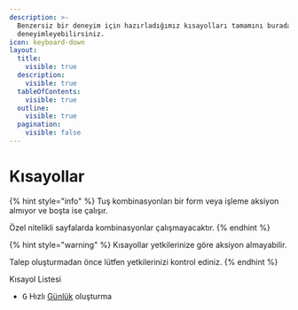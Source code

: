 ```yaml
---
description: >-
  Benzersiz bir deneyim için hazırladığımız kısayolları tamamını buradan
  deneyimleyebilirsiniz.
icon: keyboard-down
layout:
  title:
    visible: true
  description:
    visible: true
  tableOfContents:
    visible: true
  outline:
    visible: true
  pagination:
    visible: false
---
```


# Kısayollar

{% hint style="info" %}
Tuş kombinasyonları bir form veya işleme aksiyon almıyor ve boşta ise çalışır.

Özel nitelikli sayfalarda kombinasyonlar çalışmayacaktır.
{% endhint %}

{% hint style="warning" %}
Kısayollar yetkilerinize göre aksiyon almayabilir.&#x20;

Talep oluşturmadan önce lütfen yetkilerinizi kontrol ediniz.
{% endhint %}

Kısayol Listesi

* <kbd>G</kbd> Hızlı [Günlük](../workspace/gunluk.md) oluşturma&#x20;
